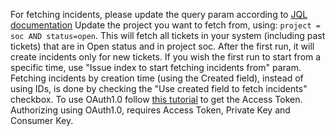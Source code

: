
For fetching incidents, please update the query param according to [JQL documentation](https://confluence.atlassian.com/jiracoreserver073/advanced-searching-861257209.html)
Update the project you want to fetch from, using:  ```project = soc AND status=open```. This will fetch all tickets in your system (including past tickets) that are in Open status and in project soc. After the first run, it will create incidents only for new tickets.
If you wish the first run to start from a specific time, use "Issue index to start fetching incidents from" param.
Fetching incidents by creation time (using the Created field), instead of using IDs, is done by checking the "Use created field to fetch incidents" checkbox.
To use OAuth1.0 follow [this tutorial](https://developer.atlassian.com/cloud/jira/platform/jira-rest-api-oauth-authentication/) to get the Access Token. Authorizing using OAuth1.0, requires Access Token, Private Key and Consumer Key.

